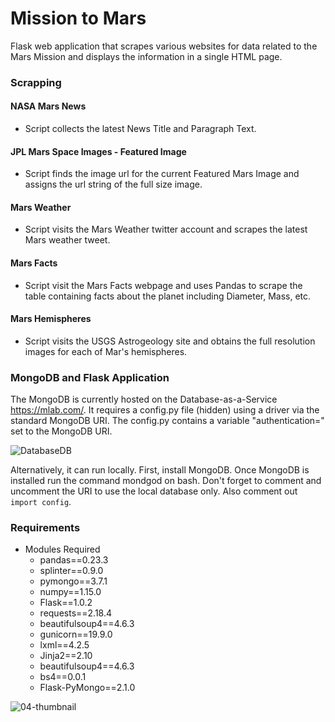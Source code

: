 # Mission to Mars


Flask web application that scrapes various websites for data related to the Mars Mission and displays the information in a single HTML page. 

### Scrapping 

#### NASA Mars News
* Script collects the latest News Title and Paragraph Text.

#### JPL Mars Space Images - Featured Image

* Script finds the image url for the current Featured Mars Image and assigns the url string of the full size image.

#### Mars Weather

* Script visits the Mars Weather twitter account and scrapes the latest Mars weather tweet. 

#### Mars Facts

* Script visit the Mars Facts webpage and uses Pandas to scrape the table containing facts about the planet including Diameter, Mass, etc.

#### Mars Hemispheres

* Script visits the USGS Astrogeology site and obtains the full resolution images for each of Mar's hemispheres.


### MongoDB and Flask Application

The MongoDB is currently hosted on the Database-as-a-Service https://mlab.com/. It requires a config.py file (hidden) using a driver via the standard MongoDB URI. The config.py contains a variable "authentication=" set to the MongoDB URI.

![DatabaseDB](https://docs.mlab.com/assets/screenshot-connectinfo.png)

Alternatively, it can run locally. First, install MongoDB. Once MongoDB is installed run the command mondgod on bash. Don't forget to comment and uncomment the URI to use the local database only. Also comment out `import config`.

### Requirements 

* Modules Required 
    * pandas==0.23.3
    * splinter==0.9.0
    * pymongo==3.7.1
    * numpy==1.15.0
    * Flask==1.0.2
    * requests==2.18.4
    * beautifulsoup4==4.6.3
    * gunicorn==19.9.0
    * lxml==4.2.5
    * Jinja2==2.10
    * beautifulsoup4==4.6.3
    * bs4==0.0.1
    * Flask-PyMongo==2.1.0

![04-thumbnail](https://user-images.githubusercontent.com/49255104/71642101-fca4c100-2c6b-11ea-9a50-33f991e03b71.png)
